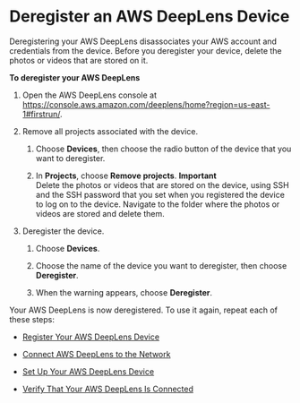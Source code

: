 # Deregister an AWS DeepLens Device<a name="deeplens-deregister-device"></a>

Deregistering your AWS DeepLens disassociates your AWS account and credentials from the device\. Before you deregister your device, delete the photos or videos that are stored on it\.

**To deregister your AWS DeepLens**

1. Open the AWS DeepLens console at [https://console\.aws\.amazon\.com/deeplens/home?region=us\-east\-1\#firstrun/](https://console.aws.amazon.com/deeplens/home?region=us-east-1#firstrun)\.

1. Remove all projects associated with the device\.

   1. Choose **Devices**, then choose the radio button of the device that you want to deregister\.

   1. In **Projects**, choose **Remove projects**\.
**Important**  
Delete the photos or videos that are stored on the device, using SSH and the SSH password that you set when you registered the device to log on to the device\. Navigate to the folder where the photos or videos are stored and delete them\.

1. Deregister the device\.

   1. Choose **Devices**\.

   1. Choose the name of the device you want to deregister, then choose **Deregister**\.

   1. When the warning appears, choose **Deregister**\.

Your AWS DeepLens is now deregistered\. To use it again, repeat each of these steps:

+ [Register Your AWS DeepLens Device](deeplens-getting-started-register.md)

+ [Connect AWS DeepLens to the Network](deeplens-getting-started-connect.md)

+ [Set Up Your AWS DeepLens Device](deeplens-getting-started-set-up.md)

+ [Verify That Your AWS DeepLens Is Connected](deeplens-getting-started-verify-connection.md)